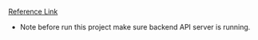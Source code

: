 [Reference Link](https://github.com/stefanwille/openapi-generator-typescript-example)

- Note before run this project make sure backend API server is running.